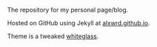 
The repository for my personal page/blog.

Hosted on GitHub using Jekyll at [alxwrd.github.io](https://alxwrd.github.io).

Theme is a tweaked [whiteglass](https://github.com/yous/whiteglass).
